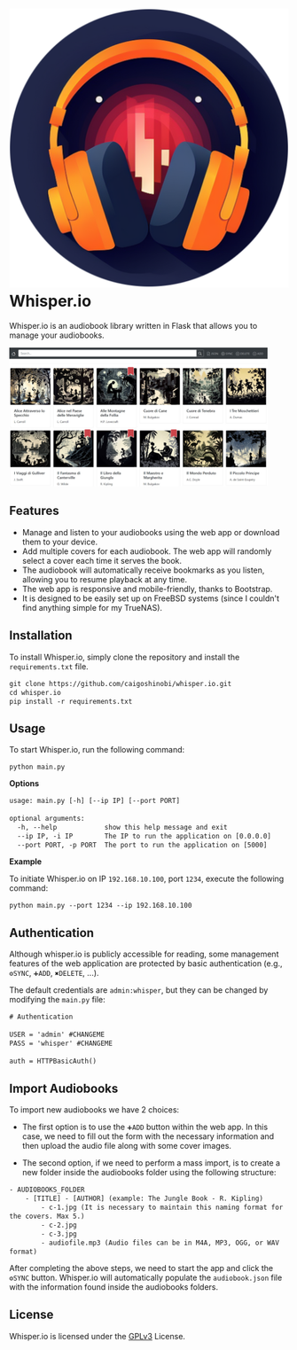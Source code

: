 # ![whisper.io Logo](https://raw.githubusercontent.com/caigoshinobi/whisper.io/main/static/img/logo.png) Whisper.io

Whisper.io is an audiobook library written in Flask that allows you to manage your audiobooks. 

<img src="https://raw.githubusercontent.com/caigoshinobi/whisper.io/main/static/img/screen-1.jpg" alt="img-1" height="250" width="466">

## Features

- Manage and listen to your audiobooks using the web app or download them to your device.
- Add multiple covers for each audiobook. The web app will randomly select a cover each time it serves the book.
- The audiobook will automatically receive bookmarks as you listen, allowing you to resume playback at any time.
- The web app is responsive and mobile-friendly, thanks to Bootstrap.
- It is designed to be easily set up on FreeBSD systems (since I couldn't find anything simple for my TrueNAS).

## Installation

To install Whisper.io, simply clone the repository and install the `requirements.txt` file.

```
git clone https://github.com/caigoshinobi/whisper.io.git
cd whisper.io
pip install -r requirements.txt
```

## Usage

To start Whisper.io, run the following command:

```
python main.py
```

**Options**

```
usage: main.py [-h] [--ip IP] [--port PORT]

optional arguments:
  -h, --help            show this help message and exit
  --ip IP, -i IP        The IP to run the application on [0.0.0.0]
  --port PORT, -p PORT  The port to run the application on [5000]
```

**Example**

To initiate Whisper.io on IP `192.168.10.100`, port `1234`, execute the following command:

```
python main.py --port 1234 --ip 192.168.10.100
```

## Authentication

Although whisper.io is publicly accessible for reading, some management features of the web application are protected by basic authentication (e.g., `⚙️SYNC`, `➕ADD`, `✖️DELETE`, ...). 

The default credentials are `admin:whisper`, but they can be changed by modifying the `main.py` file:

```
# Authentication

USER = 'admin' #CHANGEME
PASS = 'whisper' #CHANGEME

auth = HTTPBasicAuth()
```

## Import Audiobooks

To import new audiobooks we have 2 choices:
- The first option is to use the `➕ADD` button within the web app. In this case, we need to fill out the form with the necessary information and then upload the audio file along with some cover images.

- The second option, if we need to perform a mass import, is to create a new folder inside the audiobooks folder using the following structure:

```
- AUDIOBOOKS_FOLDER
    - [TITLE] - [AUTHOR] (example: The Jungle Book - R. Kipling)
        - c-1.jpg (It is necessary to maintain this naming format for the covers. Max 5.)
        - c-2.jpg
        - c-3.jpg
        - audiofile.mp3 (Audio files can be in M4A, MP3, OGG, or WAV format)
```

After completing the above steps, we need to start the app and click the `⚙️SYNC` button. Whisper.io will automatically populate the `audiobook.json` file with the information found inside the audiobooks folders.

## License

Whisper.io is licensed under the [GPLv3](https://raw.githubusercontent.com/caigoshinobi/whisper.io/main/LICENSE) License.
